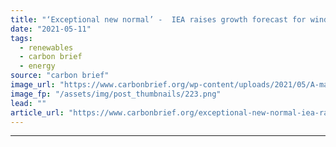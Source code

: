 ```yaml
---
title: "‘Exceptional new normal’ -  IEA raises growth forecast for wind and solar by another 25%"
date: "2021-05-11"
tags: 
  - renewables
  - carbon brief
  - energy
source: "carbon brief"
image_url: "https://www.carbonbrief.org/wp-content/uploads/2021/05/A-man-checks-panels-on-a-solar-farm-in-South-Africa-107x71.png"
image_fp: "/assets/img/post_thumbnails/223.png"
lead: ""
article_url: "https://www.carbonbrief.org/exceptional-new-normal-iea-raises-growth-forecast-for-wind-and-solar-by-another-25"
---
```


---
